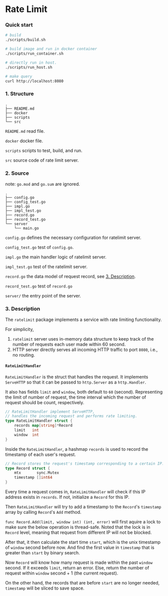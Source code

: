 # Rate Limit

### Quick start
```bash
# build
./scripts/build.sh

# build image and run in docker container
./scripts/run_container.sh

# directly run in host.
./scripts/run_host.sh

# make query
curl http://localhost:8080
```

### 1. Structure
```
.
├── README.md
├── docker
├── scripts
└── src
```

`README.md` read file.

`docker` docker file.

`scripts` scripts to test, build, and run.

`src` source code of rate limit server.

### 2. Source
note: `go.mod` and `go.sum` are ignored.

```
.
├── config.go
├── config_test.go
├── impl.go
├── impl_test.go
├── record.go
├── record_test.go
└── server
    └── main.go
```

`config.go` defines the necessary configuration for ratelimit server.

`config_test.go` test of `config.go`.

`impl.go` the main handler logic of ratelimit server.

`impl_test.go` test of the ratelimit server.

`record.go` the data model of request record, see [3. Description]().

`record_test.go` test of `record.go`

`server/` the entry point of the server.

### 3. Description

The `ratelimit` package implements a service with rate limiting functionality.

For simplicity, 
1. `ratelimit` server uses in-memory data structure to keep track of the number of requests each user made within 60 second.
2. HTTP server directly serves all incoming HTTP traffic to port `8080`, i.e., no routing. 


#### `RateLimitHandler`

`RateLimitHandler` is the struct that handles the request. It implements `ServeHTTP` so that it can be passed to `http.Server` as a `http.Handler`.

It also has fields `limit` and `window`, both default to `60` (second). Representing the limit of number of request, the time interval which the number of request should be count, respectively.

```go
// RateLimitHandler implement ServeHTTP,
// handles the incoming request and performs rate limiting.
type RateLimitHandler struct {
	records map[string]*Record
	limit   int
	window  int
}
```

Inside the `RateLimitHandler`, a hashmap `records` is used to record the timestamp of each user's request.

```go
// Record stores the request's timestamp corresponding to a certain IP.
type Record struct {
	mtx       sync.Mutex
	timestamp []int64
}
```

Every time a request comes in, `RateLimitHandler` will check if this IP address exists in `records`. If not, initialize a `Record` for this IP.

Then `RateLimitHandler` will try to add a timestamp to the `Record`'s `timestamp` array by calling `Record`'s `Add` method.

`func Record.Add(limit, window int) (int, error)` will first aquire a lock to make sure the below operation is thread-safe. Noted that the lock is in `Record` level, meaning that request from different IP will not be blocked.

After that, it then calculate the start time `start`, which is the unix timestamp of `window` second before now. And find the first value in `timestamp` that is greater than `start` by binary search.

Now `Record` will know how many request is made within the past `window` second. If it exceeds `limit`, return an error. Else, return the number of request within `window` second + 1 (the current request).

On the other hand, the records that are before `start` are no longer needed, `timestamp` will be sliced to save space.
